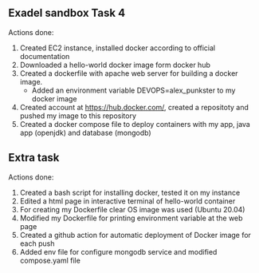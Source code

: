 ## Exadel sandbox Task 4

Actions done:
1. Created EC2 instance, installed docker according to official documentation
2. Downloaded a hello-world docker image form docker hub
3. Created a dockerfile with apache web server for building a docker image. 
   - Added an environment variable DEVOPS=alex_punkster to my docker image
4. Created account at https://hub.docker.com/, created a repositoty and pushed my image to this repository
5. Created a docker compose file to deploy containers with my app, java app (openjdk) and database (mongodb)


## Extra task

Actions done:
1. Created a bash script for installing docker, tested it on my instance
2. Edited a html page in interactive terminal of hello-world container
3. For creating my Dockerfile clear OS image was used (Ubuntu 20.04)
4. Modified my Dockerfile for printing environment variable at the web page
5. Created a github action for automatic deployment of Docker image for each push
6. Added env file for configure mongodb service and modified compose.yaml file

